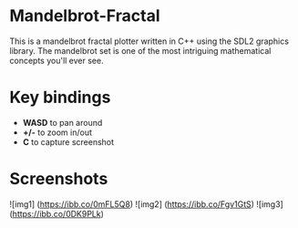 # Mandelbrot-Fractal
This is a mandelbrot fractal plotter written in C++ using the SDL2 graphics library. The mandelbrot set is one of the most intriguing mathematical
concepts you'll ever see.

# Key bindings
* **WASD** to pan around
* **+/-** to zoom in/out
* **C** to capture screenshot

# Screenshots

![img1] (https://ibb.co/0mFL5Q8)
![img2] (https://ibb.co/Fgv1GtS)
![img3] (https://ibb.co/0DK9PLk)

